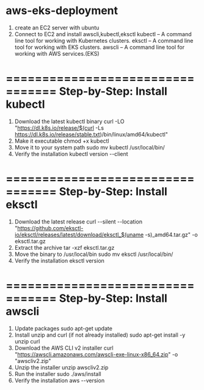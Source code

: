 # aws-eks-deployment
1. create an EC2 server with ubuntu
2. Connect to EC2 and install awscli,kubectl,eksctl
kubectl – A command line tool for working with Kubernetes clusters. 
eksctl – A command line tool for working with EKS clusters.
awscli – A command line tool for working with AWS services.(EKS)

=================================
Step-by-Step: Install kubectl
===============================

1. Download the latest kubectl binary
curl -LO "https://dl.k8s.io/release/$(curl -Ls https://dl.k8s.io/release/stable.txt)/bin/linux/amd64/kubectl"
2. Make it executable
chmod +x kubectl
3. Move it to your system path
sudo mv kubectl /usr/local/bin/
4. Verify the installation
kubectl version --client

=================================
Step-by-Step: Install eksctl
===============================

1. Download the latest release
curl --silent --location "https://github.com/eksctl-io/eksctl/releases/latest/download/eksctl_$(uname -s)_amd64.tar.gz" -o eksctl.tar.gz
2. Extract the archive
tar -xzf eksctl.tar.gz
3. Move the binary to /usr/local/bin
sudo mv eksctl /usr/local/bin/
4. Verify the installation
eksctl version

=================================
Step-by-Step: Install awscli
===============================

1. Update packages
sudo apt-get update
2. Install unzip and curl (if not already installed)
sudo apt-get install -y unzip curl
3. Download the AWS CLI v2 installer
curl "https://awscli.amazonaws.com/awscli-exe-linux-x86_64.zip" -o "awscliv2.zip"
4. Unzip the installer
unzip awscliv2.zip
5. Run the installer
sudo ./aws/install
6. Verify the installation
aws --version
